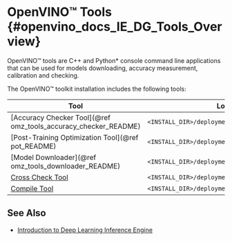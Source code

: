# OpenVINO™ Tools {#openvino_docs_IE_DG_Tools_Overview}

OpenVINO™ tools are C++ and Python\* console command line applications that can be used for models downloading, accuracy measurement, calibration and checking.

The OpenVINO™ toolkit installation includes the following tools:

|Tool                                                                         | Location in the Installation Directory|
|-----------------------------------------------------------------------------|---------------------------------------|
|[Accuracy Checker Tool](@ref omz_tools_accuracy_checker_README)              | `<INSTALL_DIR>/deployment_tools/tools/open_model_zoo/tools/accuracy_checker`|
|[Post-Training Optimization Tool](@ref pot_README)                           | `<INSTALL_DIR>/deployment_tools/tools/post_training_optimization_toolkit`|
|[Model Downloader](@ref omz_tools_downloader_README)                         | `<INSTALL_DIR>/deployment_tools/tools/model_downloader`| 
|[Cross Check Tool](../../inference-engine/tools/cross_check_tool/README.md)  | `<INSTALL_DIR>/deployment_tools/tools/cross_check_tool`|
|[Compile Tool](../../inference-engine/tools/compile_tool/README.md)          | `<INSTALL_DIR>/deployment_tools/inference_engine/lib/intel64/`|


## See Also
* [Introduction to Deep Learning Inference Engine](Introduction.md)
